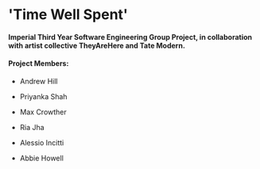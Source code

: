 # 'Time Well Spent'
#### Imperial Third Year Software Engineering Group Project, in collaboration with artist collective TheyAreHere and Tate Modern.


#### Project Members:

- Andrew Hill

- Priyanka Shah

- Max Crowther

- Ria Jha

- Alessio Incitti

- Abbie Howell
